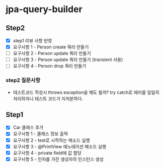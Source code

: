 # jpa-query-builder

## Step2
- [x] step1 리뷰 사항 반영
- [x] 요구사항 1 - Person create 쿼리 만들기
- [ ] 요구사항 2 - Person update 쿼리 만들기
- [ ] 요구사항 3 - Person update 쿼리 만들기 (transient 사용)
- [ ] 요구사항 4 - Person drop 쿼리 만들기

### step2 질문사항
- 테스트코드 작성시 throws exception을 해도 될까? try catch로 에러를 일일히 처리하자니 테스트 코드가 지저분하다.

## Step1
- [x] Car 클래스 추가
- [x] 요구사항 1 - 클래스 정보 출력
- [x] 요구사항 2 - test로 시작하는 메소드 실행
- [x] 요구사항 3 - @PrintView 애노테이션 메소드 실행
- [x] 요구사항 4 - private field에 값 할당
- [x] 요구사항 5 - 인자를 가진 생성자의 인스턴스 생성
